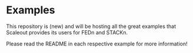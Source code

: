 # Examples

This repository is (new) and will be hosting all the great examples that Scaleout provides its users for FEDn and STACKn.

Please read the README in each respective example for more information!


